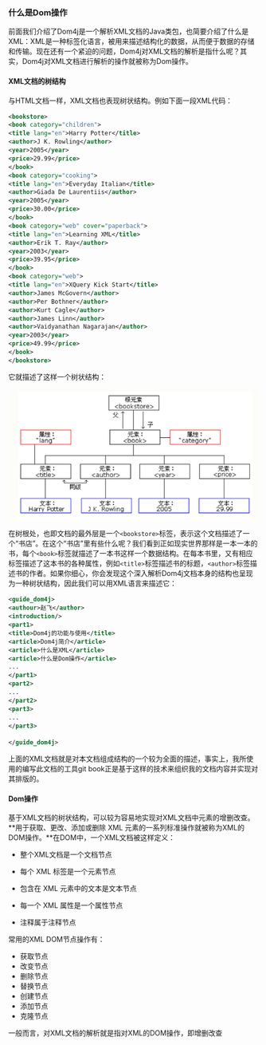 ### 什么是Dom操作

前面我们介绍了Dom4j是一个解析XML文档的Java类包，也简要介绍了什么是XML：XML是一种标签化语言，被用来描述结构化的数据，从而便于数据的存储和传输。现在还有一个紧迫的问题，Dom4j对XML文档的解析是指什么呢？其实，Dom4j对XML文档进行解析的操作就被称为Dom操作。

#### XML文档的树结构

与HTML文档一样，XML文档也表现树状结构。例如下面一段XML代码：

```xml
<bookstore>
<book category="children">
<title lang="en">Harry Potter</title>
<author>J K. Rowling</author>
<year>2005</year>
<price>29.99</price>
</book>
<book category="cooking">
<title lang="en">Everyday Italian</title>
<author>Giada De Laurentiis</author>
<year>2005</year>
<price>30.00</price>
</book>
<book category="web" cover="paperback">
<title lang="en">Learning XML</title>
<author>Erik T. Ray</author>
<year>2003</year>
<price>39.95</price>
</book>
<book category="web">
<title lang="en">XQuery Kick Start</title>
<author>James McGovern</author>
<author>Per Bothner</author>
<author>Kurt Cagle</author>
<author>James Linn</author>
<author>Vaidyanathan Nagarajan</author>
<year>2003</year>
<price>49.99</price>
</book>
</bookstore>
```

它就描述了这样一个树状结构：

![](/assets/xml_tree.png)

在树根处，也即文档的最外层是一个`<bookstore>`标签，表示这个文档描述了一个“书店”。在这个“书店”里有些什么呢？我们看到正如现实世界那样是一本一本的书，每个`<book>`标签就描述了一本书这样一个数据结构。在每本书里，又有相应标签描述了这本书的各种属性，例如`<title>`标签描述书的标题，`<author>`标签描述书的作者。如果你细心，你会发现这个深入解析Dom4j文档本身的结构也呈现为一种树状结构，因此我们可以用XML语言来描述它：

```xml
<guide_dom4j>
<authour>赵飞</author>
<introduction/>
<part1>
<title>Dom4j的功能与使用</title>
<article>Dom4j简介</article>
<article>什么是XML</article>
<article>什么是Dom操作</article>
...
</part1>
<part2>
...
</part2>
<part3>
...
</part3>

</guide_dom4j>
```

上面的XML文档就是对本文档组成结构的一个较为全面的描述，事实上，我所使用的编写此文档的工具git book正是基于这样的技术来组织我的文档内容并实现对其排版的。

#### Dom操作

基于XML文档的树状结构，可以较为容易地实现对XML文档中元素的增删改查。**用于获取、更改、添加或删除 XML 元素的一系列标准操作就被称为XML的DOM操作。**在DOM中，一个XML文档被这样定义：

* 整个XML文档是一个文档节点

* 每个 XML 标签是一个元素节点

* 包含在 XML 元素中的文本是文本节点
* 每一个 XML 属性是一个属性节点
* 注释属于注释节点

常用的XML DOM节点操作有：

* 获取节点
* 改变节点
* 删除节点
* 替换节点
* 创建节点
* 添加节点
* 克隆节点

一般而言，对XML文档的解析就是指对XML的DOM操作，即增删改查

